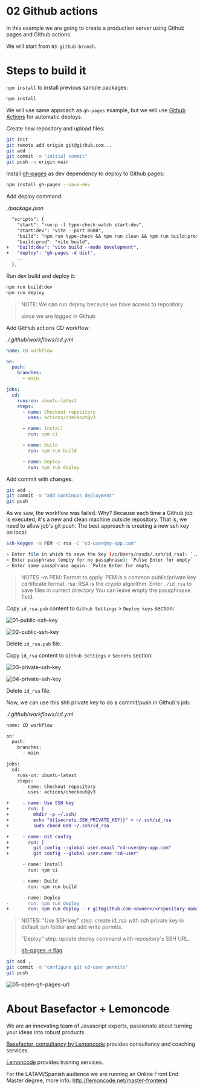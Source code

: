 # 02 Github actions

In this example we are going to create a production server using Github pages and Github actions.

We will start from `03-github-branch`.

# Steps to build it

`npm install` to install previous sample packages:

```bash
npm install
```

We will use same approach as `gh-pages` example, but we will use [Github Actions](https://docs.github.com/en/free-pro-team@latest/actions) for automatic deploys.

Create new repository and upload files:

```bash
git init
git remote add origin git@github.com...
git add .
git commit -m "initial commit"
git push -u origin main
```

Install [gh-pages](https://github.com/tschaub/gh-pages) as dev dependency to deploy to Github pages:

```bash
npm install gh-pages --save-dev
```

Add deploy command:

_./package.json_

```diff
  "scripts": {
    "start": "run-p -l type-check:watch start:dev",
    "start:dev": "vite --port 8080",
    "build": "npm run type-check && npm run clean && npm run build:prod",
    "build:prod": "vite build",
+   "build:dev": "vite build --mode development",
+   "deploy": "gh-pages -d dist",
    ...
  },
```

Run dev build and deploy it:

```bash
npm run build:dev
npm run deploy
```

> NOTE: We can run deploy because we have access to repository
>
> since we are logged in Github

Add GitHub actions CD workflow:

_./.github/workflows/cd.yml_

```yml
name: CD workflow

on:
  push:
    branches:
      - main

jobs:
  cd:
    runs-on: ubuntu-latest
    steps:
      - name: Checkout repository
        uses: actions/checkout@v3

      - name: Install
        run: npm ci

      - name: Build
        run: npm run build

      - name: Deploy
        run: npm run deploy

```

Add commit with changes:

```bash
git add .
git commit -m "add continuos deployment"
git push
```

As we saw, the workflow was failed. Why? Because each time a Github job is executed, it's a new and clean machine outside repository. That is, we need to allow job's git push. The best approach is creating a new ssh key on local:

```bash
ssh-keygen -m PEM -t rsa -C "cd-user@my-app.com"
```
```bash
> Enter file in which to save the key (/c/Users/nasda/.ssh/id_rsa): `./id_rsa`
> Enter passphrase (empty for no passphrase): `Pulse Enter for empty`
> Enter same passphrase again: `Pulse Enter for empty`
```

> NOTES
> -m PEM: Format to apply. PEM is a common public/private key certificate format.
> rsa: RSA is the crypto algorithm.
> Enter `./id_rsa` to save files in currect directory
> You can leave empty the passphrasse field.

Copy `id_rsa.pub` content to `Github Settings` > `Deploy keys` section:

![01-public-ssh-key](./readme-resources/01-public-ssh-key.png)

![02-public-ssh-key](./readme-resources/02-public-ssh-key.png)

Delete `id_rsa.pub` file.

Copy `id_rsa` content to `Github Settings` > `Secrets` section:

![03-private-ssh-key](./readme-resources/03-private-ssh-key.png)

![04-private-ssh-key](./readme-resources/04-private-ssh-key.png)

Delete `id_rsa` file.

Now, we can use this shh private key to do a commit/push in Github's job:

_./.github/workflows/cd.yml_

```diff
name: CD workflow

on:
  push:
    branches:
      - main

jobs:
  cd:
    runs-on: ubuntu-latest
    steps:
      - name: Checkout repository
        uses: actions/checkout@v3

+     - name: Use SSH key
+       run: |
+         mkdir -p ~/.ssh/
+         echo "${{secrets.SSH_PRIVATE_KEY}}" > ~/.ssh/id_rsa
+         sudo chmod 600 ~/.ssh/id_rsa

+     - name: Git config
+       run: |
+         git config --global user.email "cd-user@my-app.com"
+         git config --global user.name "cd-user"

      - name: Install
        run: npm ci

      - name: Build
        run: npm run build

      - name: Deploy
-       run: npm run deploy
+       run: npm run deploy --r git@github.com:<owner>/<repository-name>.git

```

> NOTES:
> "Use SSH key" step: create id_rsa with ssh private key in default ssh folder and add write permits.
>
> "Deploy" step: update deploy command with repository's SSH URL.
>
> [gh-pages -r flag](https://github.com/tschaub/gh-pages#optionsrepo)

```bash
git add .
git commit -m "configure git cd-user permits"
git push
```

![05-open-gh-pages-url](./readme-resources/05-open-gh-pages-url.png)

# About Basefactor + Lemoncode

We are an innovating team of Javascript experts, passionate about turning your ideas into robust products.

[Basefactor, consultancy by Lemoncode](http://www.basefactor.com) provides consultancy and coaching services.

[Lemoncode](http://lemoncode.net/services/en/#en-home) provides training services.

For the LATAM/Spanish audience we are running an Online Front End Master degree, more info: http://lemoncode.net/master-frontend
